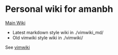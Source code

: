 # Personal wiki for amanbh

[Main Wiki](vimwiki_md/)
- Latest markdown style wiki in ./vimwiki_md/
- Old vimwiki style wiki in ./vimwiki/

See [vimwiki](https://github.com/vimwiki/vimwiki)

